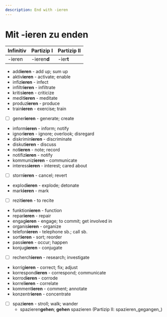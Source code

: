 ```yaml
---
description: End with -ieren
---
```


# Mit -ieren zu enden

| Infinitiv | Partizip I | Partizip II |
| :--- | :--- | :--- |
| -ieren | -ieren**d** | -ier**t** |

* add**ieren** - add up; sum up
* aktiv**ieren** - activate; enable
* infiz**ieren** - infect
* infiltr**ieren** - infiltrate
* kritis**ieren** - criticize
* medit**ieren** - meditate
* produz**ieren** - produce
* train**ieren** - exercise; train
* [ ] gener**ieren** - generate; create
* inform**ieren** - inform; notify
* ignor**ieren** - ignore; overlook; disregard
* diskrimin**ieren** - discriminate
* diskut**ieren** - discuss
* not**ieren** - note; record
* notifiz**ieren** - notify
* kommuniz**ieren** - communicate
* interess**ieren** - interest; cared about
* [ ] storn**ieren** - cancel; revert
* explod**ieren** - explode; detonate
* mark**ieren** - mark
* [ ] rezit**ieren** - to recite
* funktion**ieren** - function
* repar**ieren** - repair
* engag**ieren** - engage; to commit; get involved in
* organis**ieren** - organize
* telefon**ieren** - telephone sb.; call sb.
* sort**ieren** - sort; reorder
* pass**ieren** - occur; happen
* konjug**ieren** - conjugate
* [ ] recherch**ieren** - research; investigate
* korrig**ieren** - correct; fix; adjust
* korrespond**ieren** - correspond; communicate
* korrod**ieren** - corrode
* korrel**ieren** - correlate
* komment**ieren** - comment; annotate
* konzentr**ieren** - concentrate
* [ ] spaz**ieren** - stroll; walk; wander
  * spazieren**gehen**; **gehen** spazieren \(Partizip II: spazieren_gegangen_\)


